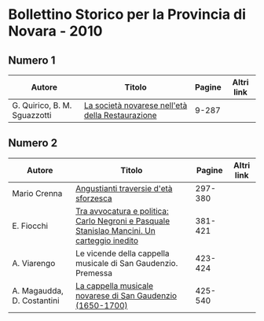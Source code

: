 # Bollettino Storico per la Provincia di Novara - 2010

## Numero 1

| Autore                       | Titolo                                                                                        | Pagine | Altri link |
|------------------------------|-----------------------------------------------------------------------------------------------|--------|------------|
| G. Quirico, B. M. Sguazzotti | [La società novarese nell'età della Restaurazione](http://www.ssno.it/BSPNo/bspn_2010-1.html) | 9-287  |            |

## Numero 2

| Autore                     | Titolo                                                                                                                                     | Pagine  | Altri link |
|----------------------------|--------------------------------------------------------------------------------------------------------------------------------------------|---------|------------|
| Mario Crenna               | [Angustianti traversie d'età sforzesca](http://www.ssno.it/BSPNo/bspn_2010-2.html#1)                                                       | 297-380 |            |
| E. Fiocchi                 | [Tra avvocatura e politica: Carlo Negroni e Pasquale Stanislao Mancini. Un carteggio inedito](http://www.ssno.it/BSPNo/bspn_2010-2.html#2) | 381-421 |            |
| A. Viarengo                | Le vicende della cappella musicale di San Gaudenzio. Premessa                                                                              | 423-424 |            |
| A. Magaudda, D. Costantini | [La cappella musicale novarese di San Gaudenzio (1650-1700)](http://www.ssno.it/BSPNo/bspn_2010-2.html#3)                                  | 425-540 |            |
